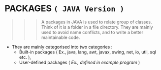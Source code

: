 # PACKAGES `( JAVA Version )`

>>> A packages in JAVA is used to relate group of classes.
>>> Think of it is a folder in a file directory.
>>> They are mainly used to avoid name conflicts, and to write a better maintainable code.

* They are mainly categorised into two categories : 
	* Built-in packages ( Ex., java, lang, awt, javax, swing, net, io, util, sql etc. ),
	* User-defined packages ( *Ex., defined in example program* )